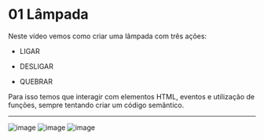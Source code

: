 # 01 Lâmpada

Neste  vídeo vemos como criar uma lâmpada com três ações:

+ LIGAR 
- DESLIGAR 
+ QUEBRAR


Para isso temos que interagir com elementos HTML, eventos e utilização de funções, sempre tentando criar um código semântico.


_________________________________________________________________________________________________________________________________________________________________________



![image](https://user-images.githubusercontent.com/98665329/220419685-228358c0-2982-4c98-af55-4f5397f196ee.png)
![image](https://user-images.githubusercontent.com/98665329/220419961-74d9ed23-ee28-42a2-89c5-c4799b7e908f.png)
![image](https://user-images.githubusercontent.com/98665329/220420033-9280520a-de17-4e2e-aad2-19e8fc158069.png)

